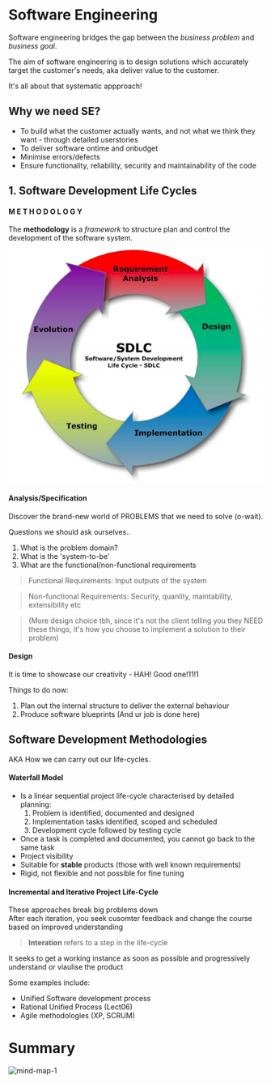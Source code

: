 # Software Engineering 

Software engineering bridges the gap between the *business problem* and *business goal*. 

The aim of software engineering is to design solutions which accurately target the customer's needs, aka deliver value to the customer. 

It's all about that systematic appproach!  

## Why we need SE? 

* To build what the customer actually wants, and not what we think they want - through detailed userstories 
* To deliver software ontime and onbudget 
* Minimise errors/defects 
* Ensure functionality, reliability, security and maintainability of the code 

## 1. Software Development Life Cycles

#### M E T H O D O L O G Y 

The **methodology** is a *framework* to structure plan and control the development of the software system. 

![SD Life Cycle](images/SD_life_cycle.png) 

#### Analysis/Specification 

Discover the brand-new world of PROBLEMS that we need to solve (o-wait).   

Questions we should ask ourselves..

1. What is the problem domain? 
2. What is the 'system-to-be' 
3. What are the functional/non-functional requirements 

> Functional Requirements: Input outputs of the system   

> Non-functional Requirements: Security, quanlity, maintability, extensibility etc   

> (More design choice tbh, since it's not the client telling you they NEED these things, it's how you choose to implement a solution to their problem)

#### Design 

It is time to showcase our creativity - HAH! Good one!11!1 

Things to do now: 
1.  Plan out the internal structure to deliver the external behaviour 
2. Produce software blueprints (And ur job is done here) 

## Software Development Methodologies 

AKA How we can carry out our life-cycles.  

#### Waterfall Model 

* Is a linear sequential project life-cycle characterised by detailed planning:    
  1. Problem is identified, documented and designed 
  2. Implementation tasks identified, scoped and scheduled 
  3. Development cycle followed by testing cycle
* Once a task is completed and documented, you cannot go back to the same task 
* Project visibility 
* Suitable for **stable** products (those with well known requirements)  
* Rigid, not flexible and not possible for fine tuning 

#### Incremental and Iterative Project Life-Cycle 
These approaches break big problems down   
After each iteration, you seek cusomter feedback and change the course based on improved understanding   

> **Interation** refers to a step in the life-cycle

It seeks to get a working instance as soon as possible and progressively understand or viaulise the product  

Some examples include: 
* Unified Software development process  
* Rational Unified Process (Lect06)
* Agile methodologies (XP, SCRUM) 

# Summary
![mind-map-1](/images/mind_map_1.png)





  
 
